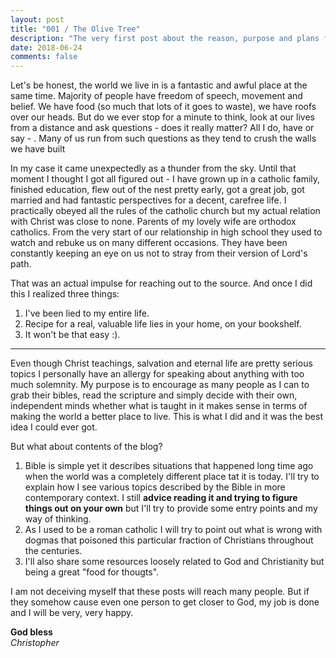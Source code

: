 ```yaml
---
layout: post
title: "001 / The Olive Tree"
description: "The very first post about the reason, purpose and plans for the Olive Tree."
date: 2018-06-24
comments: false
---
```


Let's be honest, the world we live in is a fantastic and awful place at the same time. Majority of people have freedom of speech, movement and belief. We have food (so much that lots of it goes to waste), we have roofs over our heads. But do we ever stop for a minute to think, look at our lives from a distance and ask questions - does it really matter? All I do, have or say - . Many of us run from such questions as they tend to crush the walls we have built

In my case it came unexpectedly as a thunder from the sky. Until that moment I thought I got all figured out - I have grown up in a catholic family, finished education, flew out of the nest pretty early, got a great job, got married and had fantastic perspectives for a decent, carefree life. I practically obeyed all the rules of the catholic church but my actual relation with Christ was close to none. Parents of my lovely wife are orthodox catholics. From the very start of our relationship in high school they used to watch and rebuke us on many different occasions. They have been constantly keeping an eye on us not to stray from their version of Lord's path.

That was an actual impulse for reaching out to the source. And once I did this I realized three things:

1. I've been lied to my entire life.
2. Recipe for a real, valuable life lies in your home, on your bookshelf.
3. It won't be that easy :).

---

Even though Christ teachings, salvation and eternal life are pretty serious topics I personally have an allergy for speaking about anything with too much solemnity. My purpose is to encourage as many people as I can to grab their bibles, read the scripture and simply decide with their own, independent minds whether what is taught in it makes sense in terms of making the world a better place to live. This is what I did and it was the best idea I could ever got.

But what about contents of the blog?

1. Bible is simple yet it describes situations that happened long time ago when the world was a completely different place tat it is today. I'll try to explain how I see various topics described by the Bible in more contemporary context. I still **advice reading it and trying to figure things out on your own** but I'll try to provide some entry points and my way of thinking.
2. As I used to be a roman catholic I will try to point out what is wrong with dogmas that poisoned this particular fraction of Christians throughout the centuries.
3. I'll also share some resources loosely related to God and Christianity but being a great "food for thougts".

I am not deceiving myself that these posts will reach many people. But if they somehow cause even one person to get closer to God, my job is done and I will be very, very happy.

**God bless**<br>
*Christopher*
